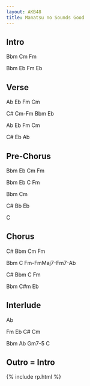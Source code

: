 ```yaml
---
layout: AKB48
title: Manatsu no Sounds Good
---
```

## Intro 
Bbm Cm Fm 

Bbm Eb Fm Eb 

## Verse 
Ab Eb Fm Cm 

C# Cm-Fm Bbm Eb 

Ab Eb Fm Cm 

C# Eb Ab 

## Pre-Chorus 
Bbm Eb Cm Fm 

Bbm Eb C Fm 

Bbm Cm 

C# Bb Eb 

C 

## Chorus 
C# Bbm Cm Fm 

Bbm C Fm-FmMaj7-Fm7-Ab 

C# Bbm C Fm 

Bbm C#m Eb 

## Interlude 
Ab 

Fm Eb C# Cm 

Bbm Ab Gm7-5 C 

## Outro = Intro 

{% include rp.html %}
